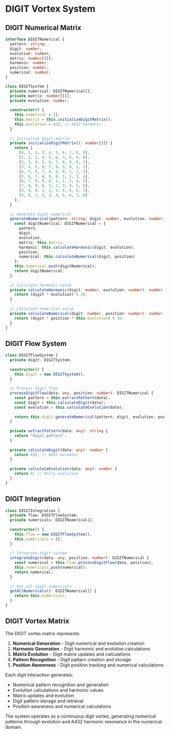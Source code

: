 # DIGIT Vortex System

## DIGIT Numerical Matrix

```typescript
interface DIGITNumerical {
  pattern: string;
  digit: number;
  evolution: number;
  matrix: number[][];
  harmonic: number;
  position: number;
  numerical: number;
}

class DIGITSystem {
  private numerical: DIGITNumerical[];
  private matrix: number[][];
  private evolution: number;
  
  constructor() {
    this.numerical = [];
    this.matrix = this.initializeDigitMatrix();
    this.evolution = 432; // A432 harmonic
  }
  
  // Initialize digit matrix
  private initializeDigitMatrix(): number[][] {
    return [
      [0, 1, 2, 3, 4, 5, 6, 7, 8, 9],
      [1, 2, 3, 4, 5, 6, 7, 8, 9, 0],
      [2, 3, 4, 5, 6, 7, 8, 9, 0, 1],
      [3, 4, 5, 6, 7, 8, 9, 0, 1, 2],
      [4, 5, 6, 7, 8, 9, 0, 1, 2, 3],
      [5, 6, 7, 8, 9, 0, 1, 2, 3, 4],
      [6, 7, 8, 9, 0, 1, 2, 3, 4, 5],
      [7, 8, 9, 0, 1, 2, 3, 4, 5, 6],
      [8, 9, 0, 1, 2, 3, 4, 5, 6, 7],
      [9, 0, 1, 2, 3, 4, 5, 6, 7, 8]
    ];
  }
  
  // Generate digit numerical
  generateNumerical(pattern: string, digit: number, evolution: number, position: number): DIGITNumerical {
    const digitNumerical: DIGITNumerical = {
      pattern,
      digit,
      evolution,
      matrix: this.matrix,
      harmonic: this.calculateHarmonic(digit, evolution),
      position,
      numerical: this.calculateNumerical(digit, position)
    };
    this.numerical.push(digitNumerical);
    return digitNumerical;
  }
  
  // Calculate harmonic value
  private calculateHarmonic(digit: number, evolution: number): number {
    return (digit * evolution) % 10;
  }
  
  // Calculate numerical value
  private calculateNumerical(digit: number, position: number): number {
    return (digit * position * this.evolution) % 10;
  }
}
```

## DIGIT Flow System

```typescript
class DIGITFlowSystem {
  private digit: DIGITSystem;
  
  constructor() {
    this.digit = new DIGITSystem();
  }
  
  // Process digit flow
  processDigitFlow(data: any, position: number): DIGITNumerical {
    const pattern = this.extractPattern(data);
    const digit = this.calculateDigit(data);
    const evolution = this.calculateEvolution(data);
    
    return this.digit.generateNumerical(pattern, digit, evolution, position);
  }
  
  private extractPattern(data: any): string {
    return "digit_pattern";
  }
  
  private calculateDigit(data: any): number {
    return 432; // A432 harmonic
  }
  
  private calculateEvolution(data: any): number {
    return 9; // Unity evolution
  }
}
```

## DIGIT Integration

```typescript
class DIGITIntegration {
  private flow: DIGITFlowSystem;
  private numericals: DIGITNumerical[];
  
  constructor() {
    this.flow = new DIGITFlowSystem();
    this.numericals = [];
  }
  
  // Integrate digit system
  integrateDigit(data: any, position: number): DIGITNumerical {
    const numerical = this.flow.processDigitFlow(data, position);
    this.numericals.push(numerical);
    return numerical;
  }
  
  // Get all digit numericals
  getAllNumericals(): DIGITNumerical[] {
    return this.numericals;
  }
}
```

## DIGIT Vortex Matrix

The DIGIT vortex matrix represents:

1. **Numerical Generation** - Digit numerical and evolution creation
2. **Harmonic Generation** - Digit harmonic and evolution calculations
3. **Matrix Evolution** - Digit matrix updates and calculations
4. **Pattern Recognition** - Digit pattern creation and storage
5. **Position Awareness** - Digit position tracking and numerical calculations

Each digit interaction generates:
- Numerical pattern recognition and generation
- Evolution calculations and harmonic values
- Matrix updates and evolution
- Digit pattern storage and retrieval
- Position awareness and numerical calculations

The system operates as a continuous digit vortex, generating numerical patterns through evolution and A432 harmonic resonance in the numerical domain. 